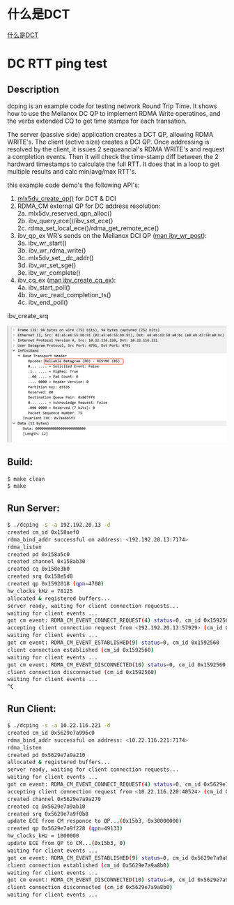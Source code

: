 
#  什么是DCT

[什么是DCT](https://zhuanlan.zhihu.com/p/567720023)   


# DC RTT ping test

## Description
dcping is an example code for testing network Round Trip Time.
It shows how to use the Mellanox DC QP to implement RDMA Write operatinos, and the verbs extended CQ to get time stamps for each transation.

The server (passive side) application creates a DCT QP, allowing RDMA WRITE's.
The client (active size) creates a DCI QP. Once addressing is resolved by the client, it issues 2 sequeancial's RDMA WRITE's and request a completion events. Then it will check the time-stamp diff between the 2 hardward timestamps to calculate the full RTT. It does that in a loop to get multiple results and calc min/avg/max RTT's.

this example code demo's the following API's:
1. [mlx5dv_create_qp()](https://github.com/linux-rdma/rdma-core/blob/master/providers/mlx5/man/mlx5dv_create_qp.3.md) for DCT & DCI  
2. RDMA_CM external QP for DC address resolution:  
2a. mlx5dv_reserved_qpn_alloc()  
2b. ibv_query_ece()/ibv_set_ece()  
2c. rdma_set_local_ece()/rdma_get_remote_ece()  
3. ibv_qp_ex WR's sends on the Mellanox DCI QP ([man ibv_wr_post](https://github.com/linux-rdma/rdma-core/blob/master/libibverbs/man/ibv_wr_post.3.md)):  
3a. ibv_wr_start()  
3b. ibv_wr_rdma_write()  
3c. mlx5dv_set__dc_addr()  
3d. ibv_wr_set_sge()  
3e. ibv_wr_complete()  
4. ibv_cq_ex ([man ibv_create_cq_ex](https://github.com/linux-rdma/rdma-core/blob/master/libibverbs/man/ibv_wr_post.3.md)):  
4a. ibv_start_poll()  
4b. ibv_wc_read_completion_ts()  
4c. ibv_end_poll() 

ibv_create_srq    

![images](rd.png)

## Build:
```sh
$ make clean
$ make
```

## Run Server:
```sh
$ ./dcping -s -a 192.192.20.13 -d
created cm_id 0x158aef0
rdma_bind_addr successful on address: <192.192.20.13:7174>
rdma_listen
created pd 0x158a5c0
created channel 0x158ab30
created cq 0x158e3b0
created srq 0x158e5d8
created qp 0x1592018 (qpn=4700)
hw_clocks_kHz = 78125
allocated & registered buffers...
server ready, waiting for client connection requests...
waiting for client events ...
got cm event: RDMA_CM_EVENT_CONNECT_REQUEST(4) status=0, cm_id 0x1592560
accepting client connection request from <192.192.20.13:57929> (cm_id 0x1592560)
waiting for client events ...
got cm event: RDMA_CM_EVENT_ESTABLISHED(9) status=0, cm_id 0x1592560
client connection established (cm_id 0x1592560)
waiting for client events ...
got cm event: RDMA_CM_EVENT_DISCONNECTED(10) status=0, cm_id 0x1592560
client connection disconnected (cm_id 0x1592560)
waiting for client events ...
^C
```

## Run Client:
```sh
$ ./dcping -s -a 10.22.116.221 -d
created cm_id 0x5629e7a996c0
rdma_bind_addr successful on address: <10.22.116.221:7174>
rdma_listen
created pd 0x5629e7a9a210
allocated & registered buffers...
server ready, waiting for client connection requests...
waiting for client events ...
got cm event: RDMA_CM_EVENT_CONNECT_REQUEST(4) status=0, cm_id 0x5629e7a9a8b0
accepting client connection request from <10.22.116.220:40524> (cm_id 0x5629e7a9a8b0)
created channel 0x5629e7a9a270
created cq 0x5629e7a9ab10
created srq 0x5629e7a9f0b8
update ECE from CM responce to QP...(0x15b3, 0x30000000)
created qp 0x5629e7a9f228 (qpn=49133)
hw_clocks_kHz = 1000000
update ECE from QP to CM...(0x15b3, 0)
waiting for client events ...
got cm event: RDMA_CM_EVENT_ESTABLISHED(9) status=0, cm_id 0x5629e7a9a8b0
client connection established (cm_id 0x5629e7a9a8b0)
waiting for client events ...
got cm event: RDMA_CM_EVENT_DISCONNECTED(10) status=0, cm_id 0x5629e7a9a8b0
client connection disconnected (cm_id 0x5629e7a9a8b0)
waiting for client events ...
```


